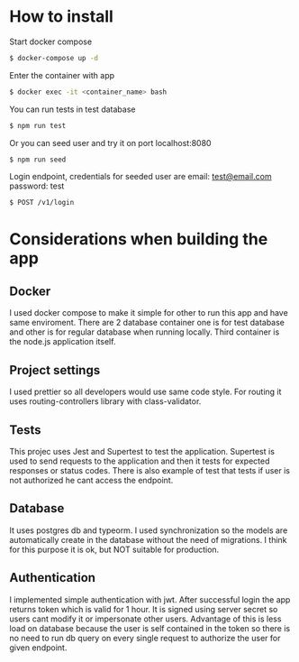 
# How to install

Start docker compose
```bash
$ docker-compose up -d
```
Enter the container with app
```bash
$ docker exec -it <container_name> bash
```
You can run tests in test database
```bash
$ npm run test
```
Or you can seed user and try it on port localhost:8080
```bash
$ npm run seed
```

Login endpoint, credentials for seeded user are email: test@email.com password: test
```bash
$ POST /v1/login
```

# Considerations when building the app

## Docker
I used docker compose to make it simple for other to run this app and have same enviroment.
There are 2 database container one is for test database and other is for regular database when running locally. Third container is the node.js application itself.

## Project settings
I used prettier so all developers would use same code style. 
For routing it uses routing-controllers library with class-validator.

## Tests
This projec uses Jest and Supertest to test the application. Supertest is used to send requests to the application and then it tests for expected responses or status codes.
There is also example of test that tests if user is not authorized he cant access the endpoint.

## Database
It uses postgres db and typeorm. I used synchronization so the models are automatically create in the database without the need of migrations. I think for this purpose it is ok, but NOT suitable for production.

## Authentication
I implemented simple authentication with jwt. After successful login the app returns token which is valid for 1 hour. It is signed using server secret so users cant modify it or impersonate other users. Advantage of this is less load on database because the user is self contained in the token so there is no need to run db query on every single request to authorize the user for given endpoint.




